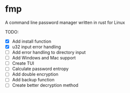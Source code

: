 # fmp
A command line password manager written in rust for Linux

TODO:
- [x] Add install function
- [x] u32 input error handling
- [ ] Add error handling to directory input
- [ ] Add Windows and Mac support
- [ ] Create TUI
- [ ] Calculate password entropy
- [ ] Add double encryption
- [ ] Add backup function
- [ ] Create better decryption method